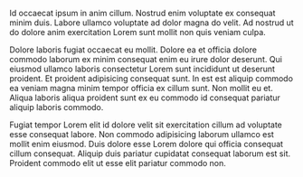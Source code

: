 Id occaecat ipsum in anim cillum. Nostrud enim voluptate ex consequat minim duis. Labore ullamco voluptate ad dolor magna do velit. Ad nostrud ut do dolore anim exercitation Lorem sunt mollit non quis veniam culpa.

Dolore laboris fugiat occaecat eu mollit. Dolore ea et officia dolore commodo laborum ex minim consequat enim eu irure dolor deserunt. Qui eiusmod ullamco laboris consectetur Lorem sunt incididunt ut deserunt proident. Et proident adipisicing consequat sunt. In est est aliquip commodo ea veniam magna minim tempor officia ex cillum sunt. Non mollit eu et. Aliqua laboris aliqua proident sunt ex eu commodo id consequat pariatur aliquip laboris commodo.

Fugiat tempor Lorem elit id dolore velit sit exercitation cillum ad voluptate esse consequat labore. Non commodo adipisicing laborum ullamco est mollit enim eiusmod. Duis dolore esse Lorem dolore qui officia consequat cillum consequat. Aliquip duis pariatur cupidatat consequat laborum est sit. Proident commodo elit ut esse elit pariatur commodo non.